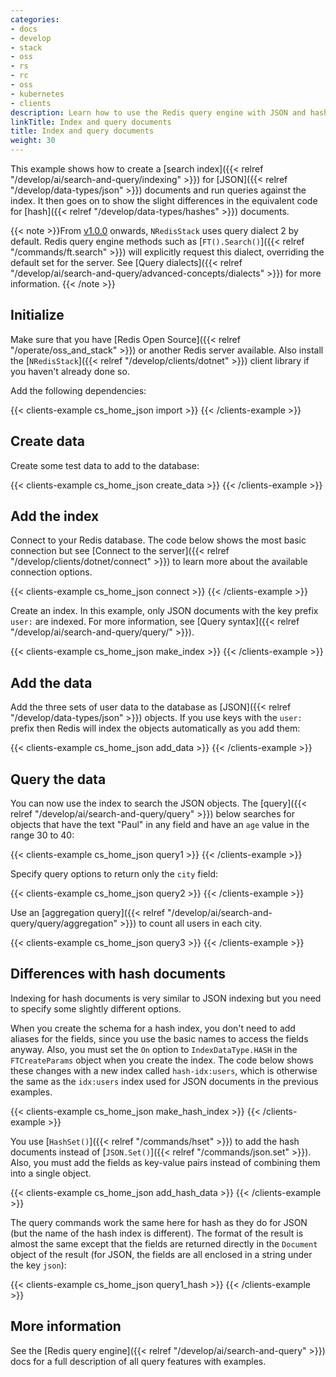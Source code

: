 ```yaml
---
categories:
- docs
- develop
- stack
- oss
- rs
- rc
- oss
- kubernetes
- clients
description: Learn how to use the Redis query engine with JSON and hash documents.
linkTitle: Index and query documents
title: Index and query documents
weight: 30
---
```


This example shows how to create a
[search index]({{< relref "/develop/ai/search-and-query/indexing" >}})
for [JSON]({{< relref "/develop/data-types/json" >}}) documents and
run queries against the index. It then goes on to show the slight differences
in the equivalent code for [hash]({{< relref "/develop/data-types/hashes" >}})
documents.

{{< note >}}From [v1.0.0](https://github.com/redis/NRedisStack/releases/tag/v1.0.0)
onwards, `NRedisStack` uses query dialect 2 by default.
Redis query engine methods such as [`FT().Search()`]({{< relref "/commands/ft.search" >}})
will explicitly request this dialect, overriding the default set for the server.
See
[Query dialects]({{< relref "/develop/ai/search-and-query/advanced-concepts/dialects" >}})
for more information.
{{< /note >}}

## Initialize

Make sure that you have [Redis Open Source]({{< relref "/operate/oss_and_stack" >}})
or another Redis server available. Also install the
[`NRedisStack`]({{< relref "/develop/clients/dotnet" >}}) client library if you
haven't already done so. 

Add the following dependencies:

{{< clients-example cs_home_json import >}}
{{< /clients-example >}}

## Create data

Create some test data to add to the database:

{{< clients-example cs_home_json create_data >}}
{{< /clients-example >}}

## Add the index

Connect to your Redis database. The code below shows the most
basic connection but see
[Connect to the server]({{< relref "/develop/clients/dotnet/connect" >}})
to learn more about the available connection options.

{{< clients-example cs_home_json connect >}}
{{< /clients-example >}}

Create an index. In this example, only JSON documents with the key prefix `user:` are indexed. For more information, see [Query syntax]({{< relref "/develop/ai/search-and-query/query/" >}}).

{{< clients-example cs_home_json make_index >}}
{{< /clients-example >}}

## Add the data

Add the three sets of user data to the database as
[JSON]({{< relref "/develop/data-types/json" >}}) objects.
If you use keys with the `user:` prefix then Redis will index the
objects automatically as you add them:

{{< clients-example cs_home_json add_data >}}
{{< /clients-example >}}

## Query the data

You can now use the index to search the JSON objects. The
[query]({{< relref "/develop/ai/search-and-query/query" >}})
below searches for objects that have the text "Paul" in any field
and have an `age` value in the range 30 to 40:

{{< clients-example cs_home_json query1 >}}
{{< /clients-example >}}

Specify query options to return only the `city` field:

{{< clients-example cs_home_json query2 >}}
{{< /clients-example >}}

Use an
[aggregation query]({{< relref "/develop/ai/search-and-query/query/aggregation" >}})
to count all users in each city.

{{< clients-example cs_home_json query3 >}}
{{< /clients-example >}}

## Differences with hash documents

Indexing for hash documents is very similar to JSON indexing but you
need to specify some slightly different options.

When you create the schema for a hash index, you don't need to
add aliases for the fields, since you use the basic names to access
the fields anyway. Also, you must set the `On` option to `IndexDataType.HASH`
in the `FTCreateParams` object when you create the index. The code below shows
these changes with a new index called `hash-idx:users`, which is otherwise the
same as the `idx:users` index used for JSON documents in the previous examples.

{{< clients-example cs_home_json make_hash_index >}}
{{< /clients-example >}}

You use [`HashSet()`]({{< relref "/commands/hset" >}}) to add the hash
documents instead of [`JSON.Set()`]({{< relref "/commands/json.set" >}}).
Also, you must add the fields as key-value pairs instead of combining them
into a single object.

{{< clients-example cs_home_json add_hash_data >}}
{{< /clients-example >}}

The query commands work the same here for hash as they do for JSON (but
the name of the hash index is different). The format of the result is
almost the same except that the fields are returned directly in the
`Document` object of the result (for JSON, the fields are all enclosed
in a string under the key `json`):

{{< clients-example cs_home_json query1_hash >}}
{{< /clients-example >}}

## More information

See the [Redis query engine]({{< relref "/develop/ai/search-and-query" >}}) docs
for a full description of all query features with examples.
